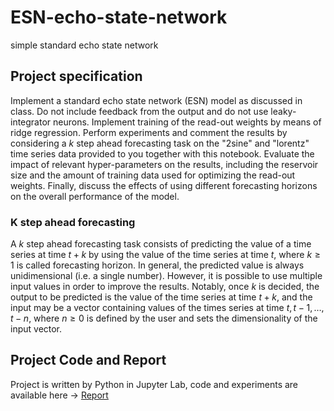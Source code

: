 # ESN-echo-state-network
simple standard echo state network
## Project specification

Implement a standard echo state network (ESN) model as discussed in class. Do not include feedback from the output and do not use leaky-integrator neurons. Implement training of the read-out weights by means of ridge regression. Perform experiments and comment the results by considering a _k_ step ahead forecasting task on the "2sine" and "lorentz" time series data provided to you together with this notebook. Evaluate the impact of relevant hyper-parameters on the results, including the reservoir size and the amount of training data used for optimizing the read-out weights. Finally, discuss the effects of using different forecasting horizons on the overall performance of the model.

### K step ahead forecasting
A _k_ step ahead forecasting task consists of predicting the value of a time series at time $t+k$ by using the value of the time series at time $t$, where $k\geq1$ is called forecasting horizon.
In general, the predicted value is always unidimensional (i.e. a single number). However, it is possible to use multiple input values in order to improve the results. Notably, once _k_ is decided, the output to be predicted is the value of the time series at time $t+k$, and the input may be a vector containing values of the times series at time $t, t-1, \dots, t-n$, where $n\geq0$ is defined by the user and sets the dimensionality of the input vector.

## Project Code and Report
Project is written by Python in Jupyter Lab, code and experiments are available here -> [Report](https://github.com/Makiato1999/ESN-echo-state-network/blob/main/project.ipynb)
